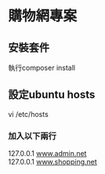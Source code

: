# 購物網專案

## 安裝套件
執行composer install
## 設定ubuntu hosts
vi /etc/hosts
### 加入以下兩行
127.0.0.1	www.admin.net <br>
127.0.0.1	www.shopping.net <br>
## 